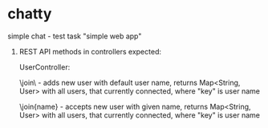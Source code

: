 # chatty
simple chat - test task "simple web app"

1. REST API
  methods in controllers expected:
  
    UserController:
    
    \join\   -  adds new user with default user name, returns Map<String, User> with all users, that currently connected, where "key" is user name
     
    \join\{name} -  accepts new user with given name, returns Map<String, User> with all users, that currently connected, where "key" is user name 
